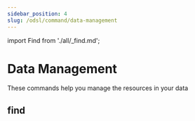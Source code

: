 ```yaml
---
sidebar_position: 4
slug: /odsl/command/data-management
---
```

import Find from './all/_find.md';

Data Management
===============

These commands help you manage the resources in your data

## find
<Find />